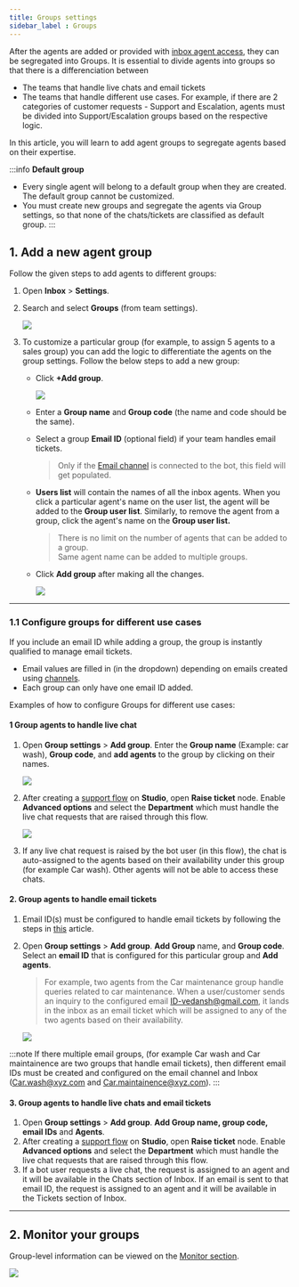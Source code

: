 ```yaml
---
title: Groups settings
sidebar_label : Groups 
---
```


After the agents are added or provided with [inbox agent access](https://docs.yellow.ai/docs/platform_concepts/inbox), they can be segregated into Groups. It is essential to divide agents into groups so that there is a differenciation between
- The teams that handle live chats and email tickets
- The teams that handle different use cases. For example, if there are 2 categories of customer requests - Support and Escalation, agents must be divided into Support/Escalation groups based on the respective logic. 

In this article, you will learn to add agent groups to segregate agents based on their expertise.

:::info
**Default group**   
- Every single agent will belong to a default group when they are created. The default group cannot be customized. 
- You must create new groups and segregate the agents via Group settings, so that none of the chats/tickets are classified as default group.
:::


## <a name="1"></a> 1. Add a new agent group

Follow the given steps to add agents to different groups:

1. Open **Inbox** > **Settings**. 
2. Search and select **Groups** (from team settings).

	![](https://i.imgur.com/UABe1PU.png)

3. To customize a particular group (for example, to assign 5 agents to a sales group) you can add the logic to differentiate the agents on the group settings. Follow the below steps to add a new group:   
	- Click **+Add group**.     

		![](https://i.imgur.com/3BJ0Nco.png)
	- Enter a **Group name** and **Group code** (the name and code should be the same). 
	- Select a group **Email ID** (optional field) if your team handles email tickets.
		> Only if the [Email channel](https://docs.yellow.ai/docs/platform_concepts/channelConfiguration/email-outbound) is connected to the bot, this field will get populated. 
	- **Users list** will contain the names of all the inbox agents. When you click a particular agent's name on the user list, the agent will be added to the **Group user list**.  Similarly, to remove the agent from a group, click the agent's name on the **Group user list.** 
		> There is no limit on the number of agents that can be added to a group.      
		> Same agent name can be added to multiple groups.
	- Click **Add group** after making all the changes. 

		![](https://i.imgur.com/9RN7M6G.png)

---



### 1.1 Configure groups for different use cases 

If you include an email ID while adding a group, the group is instantly qualified to manage email tickets.
- Email values are filled in (in the dropdown) depending on emails created using [channels](https://docs.yellow.ai/docs/platform_concepts/channelConfiguration/email-outbound).
- Each group can only have one email ID added.

Examples of how to configure Groups for different use cases:

#### 1 Group agents to handle live chat 
1. Open **Group settings** > **Add group**. Enter the **Group name** (Example: car wash), **Group code**, and **add agents** to the group by clicking on their names.

    ![](https://i.imgur.com/RGipcu0.png)    

2. After creating a [support flow](https://docs.yellow.ai/docs/platform_concepts/inbox/inbox_setup/inboxdemo#tab-1-import-flow-and-request-for-support) on **Studio**, open **Raise ticket** node. Enable **Advanced options** and select the **Department** which must handle the live chat requests that are raised through this flow. 

	![](https://i.imgur.com/V1ubvp4.png)

3. If any live chat request is raised by the bot user (in this flow), the chat is auto-assigned to the agents based on their availability under this group (for example Car wash). Other agents will not be able to access these chats. 


#### 2. Group agents to handle email tickets

1. Email ID(s) must be configured to handle email tickets by following the steps in [this](https://docs.yellow.ai/docs/platform_concepts/inbox/tickets/setupandconfig) article. 
2. Open **Group settings** > **Add group**. **Add Group** name, and **Group code**. Select an **email ID** that is configured for this particular group and **Add agents**.
    > For example, two agents from the Car maintenance group handle queries related to car maintenance. When a user/customer sends an inquiry to the configured email ID-vedansh@gmail.com, it lands in the inbox as an email ticket which will be assigned to any of the two agents based on their availability. 

	![](https://i.imgur.com/G0wXTJP.png)

:::note
If there multiple email groups, (for example Car wash and Car maintainence are two groups that handle email tickets), then different email IDs must be created and configured on the email channel and Inbox (Car.wash@xyz.com and Car.maintainence@xyz.com).
:::


#### 3. Group agents to handle live chats and email tickets

1.  Open **Group settings** > **Add group**. **Add Group name, group code, email IDs** and **Agents**. 
2. After creating a [support flow](https://docs.yellow.ai/docs/platform_concepts/inbox/inbox_setup/inboxdemo#tab-1-import-flow-and-request-for-support) on **Studio**, open **Raise ticket** node. Enable **Advanced options** and select the **Department** which must handle the live chat requests that are raised through this flow. 
3. If a bot user requests a live chat, the request is assigned to an agent and it will be available in the Chats section of Inbox. If an email is sent to that email ID, the request is assigned to an agent and it will be available in the Tickets section of Inbox.

----

## 2. Monitor your groups

Group-level information can be viewed on the [Monitor section](https://docs.yellow.ai/docs/platform_concepts/inbox/monitor#-3-teams). 

![](https://i.imgur.com/KHRBGMP.png)



